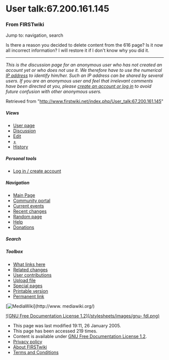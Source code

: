 # User talk:67.200.161.145

### From FIRSTwiki

Jump to: navigation, search

Is there a reason you decided to delete content from the 616 page? Is it now
all incorrect information? I will restore it if I don't know why you did it.

* * *

_This is the discussion page for an anonymous user who has not created an
account yet or who does not use it. We therefore have to use the numerical [IP
address](http://www.wikipedia.org/wiki/IP_address "wikipedia:IP_address" ) to
identify him/her. Such an IP address can be shared by several users. If you
are an anonymous user and feel that irrelevant comments have been directed at
you, please [create an account or log in](/index.php/Special:Userlogin
"Special:Userlogin" ) to avoid future confusion with other anonymous users._

Retrieved from "<http://www.firstwiki.net/index.php/User_talk:67.200.161.145>"

##### Views

  * [User page](/index.php?title=User:67.200.161.145&action=edit)
  * [Discussion](/index.php/User_talk:67.200.161.145)
  * [Edit](/index.php?title=User_talk:67.200.161.145&action=edit)
  * [+](/index.php?title=User_talk:67.200.161.145&action=edit&section=new)
  * [History](/index.php?title=User_talk:67.200.161.145&action=history)

##### Personal tools

  * [Log in / create account](/index.php?title=Special:Userlogin&returnto=User_talk:67.200.161.145)

[](/index.php/Main_Page "Main Page" )

##### Navigation

  * [Main Page](/index.php/Main_Page)
  * [Community portal](/index.php/FIRSTwiki:Community_portal)
  * [Current events](/index.php/Current_events)
  * [Recent changes](/index.php/Special:Recentchanges)
  * [Random page](/index.php/Special:Random)
  * [Help](/index.php/Help:Contents)
  * [Donations](/index.php/FIRSTwiki:Site_support)

##### Search



##### Toolbox

  * [What links here](/index.php/Special:Whatlinkshere/User_talk:67.200.161.145)
  * [Related changes](/index.php/Special:Recentchangeslinked/User_talk:67.200.161.145)
  * [User contributions](/index.php/Special:Contributions/67.200.161.145)
  * [Upload file](/index.php/Special:Upload)
  * [Special pages](/index.php/Special:Specialpages)
  * [Printable version](/index.php?title=User_talk:67.200.161.145&printable=yes)
  * [Permanent link](/index.php?title=User_talk:67.200.161.145&oldid=39121)

[![MediaWiki](/skins/common/images/poweredby_mediawiki_88x31.png)](http://www.
mediawiki.org/)

[![GNU Free Documentation License 1.2](/stylesheets/images/gnu-
fdl.png)](http://www.gnu.org/copyleft/fdl.html)

  * This page was last modified 19:11, 26 January 2005.
  * This page has been accessed 219 times.
  * Content is available under [GNU Free Documentation License 1.2](http://www.gnu.org/copyleft/fdl.html "http://www.gnu.org/copyleft/fdl.html" ).
  * [Privacy policy](/index.php/FIRSTwiki:Privacy_policy "FIRSTwiki:Privacy policy" )
  * [About FIRSTwiki](/index.php/FIRSTwiki:About "FIRSTwiki:About" )
  * [Terms and Conditions](/index.php/FIRSTwiki:Terms_and_conditions "FIRSTwiki:Terms and conditions" )

